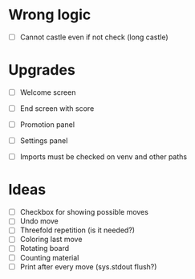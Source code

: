 # Wrong logic

- [ ] Cannot castle even if not check (long castle)


# Upgrades

- [ ] Welcome screen
- [ ] End screen with score
- [ ] Promotion panel
- [ ] Settings panel
- [ ] Imports must be checked on venv and other paths


# Ideas

- [ ] Checkbox for showing possible moves
- [ ] Undo move
- [ ] Threefold repetition (is it needed?)
- [ ] Coloring last move
- [ ] Rotating board
- [ ] Counting material
- [ ] Print after every move (sys.stdout flush?)

